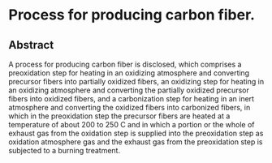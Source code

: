 # Process for producing carbon fiber.

## Abstract
A process for producing carbon fiber is disclosed, which comprises a preoxidation step for heating in an oxidizing atmosphere and converting precursor fibers into partially oxidized fibers, an oxidizing step for heating in an oxidizing atmosphere and converting the partially oxidized precursor fibers into oxidized fibers, and a carbonization step for heating in an inert atmosphere and converting the oxidized fibers into carbonized fibers, in which in the preoxidation step the precursor fibers are heated at a temperature of about 200 to 250 C and in which a portion or the whole of exhaust gas from the oxidation step is supplied into the preoxidation step as oxidation atmosphere gas and the exhaust gas from the preoxidation step is subjected to a burning treatment.